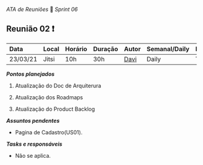  *ATA de Reuniões* 📝 *Sprint 06* 

## Reunião 02 ❗

| Data  | Local | Horário | Duração  | Autor | Semanal/Daily | Participantes |
| :- | :- | :- | :- | :- | :- | :- |
| 23/03/21 | Jitsi | 10h | 30h | [Davi](https://github.com/DaviMatheus)| Daily | Todos |

***Pontos planejados***  

1. Atualização do Doc de Arquiterura

2. Atualização dos Roadmaps

3. Atualização do Product Backlog


***Assuntos pendentes***
* Pagina de Cadastro(US01).

***Tasks e responsáveis***
- Não se aplica.